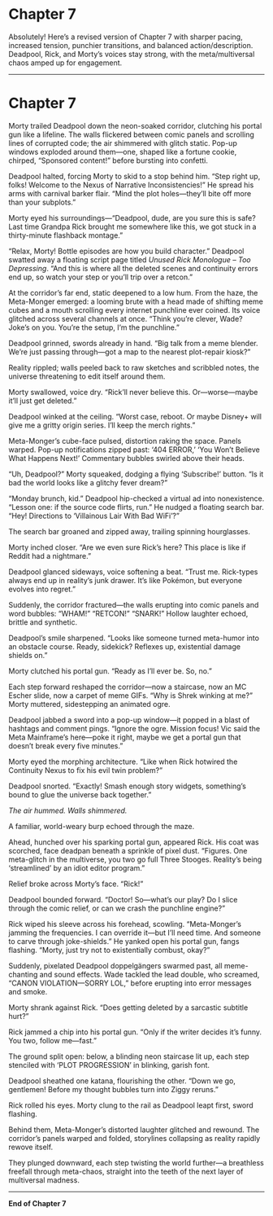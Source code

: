 # Chapter 7

Absolutely! Here’s a revised version of Chapter 7 with sharper pacing, increased tension, punchier transitions, and balanced action/description. Deadpool, Rick, and Morty’s voices stay strong, with the meta/multiversal chaos amped up for engagement.

---

# Chapter 7

Morty trailed Deadpool down the neon-soaked corridor, clutching his portal gun like a lifeline. The walls flickered between comic panels and scrolling lines of corrupted code; the air shimmered with glitch static. Pop-up windows exploded around them—one, shaped like a fortune cookie, chirped, “Sponsored content!” before bursting into confetti.

Deadpool halted, forcing Morty to skid to a stop behind him. “Step right up, folks! Welcome to the Nexus of Narrative Inconsistencies!” He spread his arms with carnival barker flair. “Mind the plot holes—they’ll bite off more than your subplots.”

Morty eyed his surroundings—“Deadpool, dude, are you sure this is safe? Last time Grandpa Rick brought me somewhere like this, we got stuck in a thirty-minute flashback montage.”

“Relax, Morty! Bottle episodes are how you build character.” Deadpool swatted away a floating script page titled *Unused Rick Monologue – Too Depressing*. “And this is where all the deleted scenes and continuity errors end up, so watch your step or you’ll trip over a retcon.”

At the corridor’s far end, static deepened to a low hum. From the haze, the Meta-Monger emerged: a looming brute with a head made of shifting meme cubes and a mouth scrolling every internet punchline ever coined. Its voice glitched across several channels at once. “Think you’re clever, Wade? Joke’s on you. You’re the setup, I’m the punchline.”

Deadpool grinned, swords already in hand. “Big talk from a meme blender. We’re just passing through—got a map to the nearest plot-repair kiosk?”

Reality rippled; walls peeled back to raw sketches and scribbled notes, the universe threatening to edit itself around them.

Morty swallowed, voice dry. “Rick’ll never believe this. Or—worse—maybe it’ll just get deleted.”

Deadpool winked at the ceiling. “Worst case, reboot. Or maybe Disney+ will give me a gritty origin series. I’ll keep the merch rights.”

Meta-Monger’s cube-face pulsed, distortion raking the space. Panels warped. Pop-up notifications zipped past: ‘404 ERROR,’ ‘You Won’t Believe What Happens Next!’ Commentary bubbles swirled above their heads.

“Uh, Deadpool?” Morty squeaked, dodging a flying ‘Subscribe!’ button. “Is it bad the world looks like a glitchy fever dream?”

“Monday brunch, kid.” Deadpool hip-checked a virtual ad into nonexistence. “Lesson one: if the source code flirts, run.” He nudged a floating search bar. “Hey! Directions to ‘Villainous Lair With Bad WiFi’?”

The search bar groaned and zipped away, trailing spinning hourglasses.

Morty inched closer. “Are we even sure Rick’s here? This place is like if Reddit had a nightmare.”

Deadpool glanced sideways, voice softening a beat. “Trust me. Rick-types always end up in reality’s junk drawer. It’s like Pokémon, but everyone evolves into regret.”

Suddenly, the corridor fractured—the walls erupting into comic panels and word bubbles: “WHAM!” “RETCON!” “SNARK!” Hollow laughter echoed, brittle and synthetic.

Deadpool’s smile sharpened. “Looks like someone turned meta-humor into an obstacle course. Ready, sidekick? Reflexes up, existential damage shields on.”

Morty clutched his portal gun. “Ready as I’ll ever be. So, no.”

Each step forward reshaped the corridor—now a staircase, now an MC Escher slide, now a carpet of meme GIFs. “Why is Shrek winking at me?” Morty muttered, sidestepping an animated ogre.

Deadpool jabbed a sword into a pop-up window—it popped in a blast of hashtags and comment pings. “Ignore the ogre. Mission focus! Vic said the Meta Mainframe’s here—poke it right, maybe we get a portal gun that doesn’t break every five minutes.”

Morty eyed the morphing architecture. “Like when Rick hotwired the Continuity Nexus to fix his evil twin problem?”

Deadpool snorted. “Exactly! Smash enough story widgets, something’s bound to glue the universe back together.”

*The air hummed. Walls shimmered.*

A familiar, world-weary burp echoed through the maze.

Ahead, hunched over his sparking portal gun, appeared Rick. His coat was scorched, face deadpan beneath a sprinkle of pixel dust. “Figures. One meta-glitch in the multiverse, you two go full Three Stooges. Reality’s being ‘streamlined’ by an idiot editor program.”

Relief broke across Morty’s face. “Rick!”

Deadpool bounded forward. “Doctor! So—what’s our play? Do I slice through the comic relief, or can we crash the punchline engine?”

Rick wiped his sleeve across his forehead, scowling. “Meta-Monger’s jamming the frequencies. I can override it—but I’ll need time. And someone to carve through joke-shields.” He yanked open his portal gun, fangs flashing. “Morty, just try not to existentially combust, okay?”

Suddenly, pixelated Deadpool doppelgängers swarmed past, all meme-chanting and sound effects. Wade tackled the lead double, who screamed, “CANON VIOLATION—SORRY LOL,” before erupting into error messages and smoke.

Morty shrank against Rick. “Does getting deleted by a sarcastic subtitle hurt?”

Rick jammed a chip into his portal gun. “Only if the writer decides it’s funny. You two, follow me—fast.”

The ground split open: below, a blinding neon staircase lit up, each step stenciled with ‘PLOT PROGRESSION’ in blinking, garish font.

Deadpool sheathed one katana, flourishing the other. “Down we go, gentlemen! Before my thought bubbles turn into Ziggy reruns.”

Rick rolled his eyes. Morty clung to the rail as Deadpool leapt first, sword flashing.

Behind them, Meta-Monger’s distorted laughter glitched and rewound. The corridor’s panels warped and folded, storylines collapsing as reality rapidly rewove itself.

They plunged downward, each step twisting the world further—a breathless freefall through meta-chaos, straight into the teeth of the next layer of multiversal madness.

---

**End of Chapter 7**